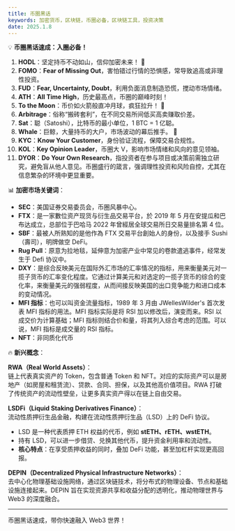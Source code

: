 ```yaml
---
title: 币圈黑话
keywords: 加密货币，区块链，币圈必备，区块链工具，投资决策
date: 2025.1.8
---
```

💡 **币圈黑话速成：入圈必备！**

1. **HODL**：坚定持币不动如山，信仰加密未来！ 🚀
2. **FOMO**：**Fear of Missing Out**，害怕错过行情的恐惧感，常导致追高或非理性投资。
3. **FUD**：**Fear, Uncertainty, Doubt**，利用负面消息制造恐慌，搅动市场情绪。
4. **ATH**：**All Time High**，历史最高点，币圈的巅峰时刻！
5. **To the Moon**：币价如火箭般直冲月球，疯狂拉升！ 🌙
6. **Arbitrage**：俗称“搬砖套利”，在不同交易所间低买高卖赚取价差。
7. **Sat**：聪（Satoshi），比特币的最小单位，1 BTC = 1 亿聪。
8. **Whale**：巨鲸，大量持币的大户，市场波动的幕后推手。 🐋
9. **KYC**：**Know Your Customer**，身份验证流程，保障交易合规性。
10. **KOL**：**Key Opinion Leader**，币圈大 V，影响市场情绪和风向的意见领袖。
11. **DYOR**：**Do Your Own Research**，指投资者在参与项目或决策前需独立研究，避免盲从他人意见。币圈盛行的箴言，强调理性投资和风险自控，尤其在信息繁杂的环境中更显重要。

📊 **加密市场关键词**：

- **SEC**：美国证券交易委员会，币圈风暴中心。
- **FTX**：是一家數位资产现货与衍生品交易平台，於 2019 年 5 月在安提瓜和巴布达成立，总部位于巴哈马 2022 年曾經居全球交易所日交易量排名第 4 位。
- **SBF**：最被人所熟知的是他作為 FTX 交易平台創始人的身份，以及接手 Sushi（壽司），明牌做空 DeFi。
- **Rug Pull**：原意为拉地毯，延伸意为加密产业中常见的卷款遣逃事件，经常发生于 Defi 协议中。
- **DXY**：是综合反映美元在国际外汇市场的汇率情况的指标，用来衡量美元对一揽子货币的汇率变化程度。它通过计算美元和对选定的一揽子货币的综合的变化率，来衡量美元的强弱程度，从而间接反映美国的出口竞争能力和进口成本的变动情况。
- **MFI 指标**：也可以叫资金流量指标，1989 年 3 月由 JWellesWilder's 首次发表 MFI 指标的用法。MFI 指标实际是将 RSI 加以修改后，演变而来。RSI 以成交价为计算基础；MFI 指标则结合价和量，将其列入综合考虑的范围。可以说，MFI 指标是成交量的 RSI 指标。
- **NFT**：非同质化代币


🔥 **新兴概念**：

**RWA（Real World Assets）**：  
链上代表真实资产的 Token，包含普通 Token 和 NFT。对应的实际资产可以是房地产（如房屋和租赁流）、贷款、合同、担保，以及其他高价值项目。RWA 打破了传统资产的流动性壁垒，让更多真实资产得以在链上自由交易。

**LSDFi（Liquid Staking Derivatives Finance）**：  
流动性质押衍生品金融，构建在流动性质押衍生品（LSD）上的 DeFi 协议。

- LSD 是一种代表质押 ETH 权益的代币，例如 **stETH、rETH、wstETH**。
- 持有 LSD，可以进一步借贷、兑换其他代币，提升资金利用率和流动性。
- **核心特点**：在享受质押收益的同时，叠加 DeFi 功能，甚至加杠杆实现更高回报。

**DEPIN（Decentralized Physical Infrastructure Networks）**：  
去中心化物理基础设施网络，通过区块链技术，将分布式的物理设备、节点和基础设施连接起来。DEPIN 旨在实现资源共享和收益分配的透明化，推动物理世界与 Web3 的深度融合。

---

币圈黑话速成，带你快速融入 Web3 世界！